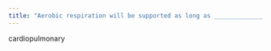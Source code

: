 ```yaml
---
title: "Aerobic respiration will be supported as long as ________________ function continues."
---
```

cardiopulmonary

